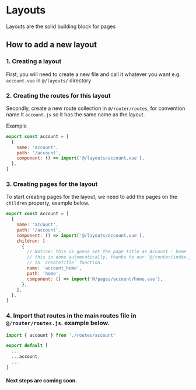 # Layouts

Layouts are the solid building block for pages

## How to add a new layout

### 1. Creating a layout

First, you will need to create a new file and call it whatever you want e.g: `account.vue` in `@/layouts/` directory

### 2. Creating the routes for this layout

Secondly, create a new route collection in `@/router/routes`, for convention name it `account.js` so it has the same name as the layout.

Example

```js
export const account = [
  {
    name: 'account',
    path: '/account',
    component: () => import('@/layouts/account.vue'),
  },
]
```

### 3. Creating pages for the layout

To start creating pages for the layout, we need to add the pages on the `children` property, example below.

```js
export const account = [
  {
    name: 'account',
    path: '/account',
    component: () => import('@/layouts/account.vue'),
    children: [
      {
        // Notice: this is gonna set the page title as Account - home
        // this is done automcatically, thanks to our `@/router/index.js`
        // in `createTitle` function.
        name: 'account_home',
        path: 'home',
        component: () => import('@/pages/account/home.vue'),
      },
    ],
  },
]
```

### 4. Import that routes in the main routes file in `@/router/routes.js`. example below.

```js
import { account } from './routes/account'

export default [
  ...
  ...account,
  ...
]
```

#### Next steps are coming soon.
